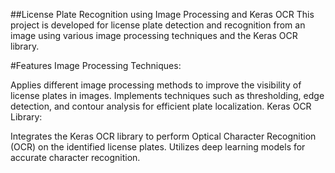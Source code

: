 ##License Plate Recognition using Image Processing and Keras OCR
This project is developed for license plate detection and recognition from an image using various image processing techniques and the Keras OCR library.

#Features
Image Processing Techniques:

Applies different image processing methods to improve the visibility of license plates in images.
Implements techniques such as thresholding, edge detection, and contour analysis for efficient plate localization.
Keras OCR Library:

Integrates the Keras OCR library to perform Optical Character Recognition (OCR) on the identified license plates.
Utilizes deep learning models for accurate character recognition.
